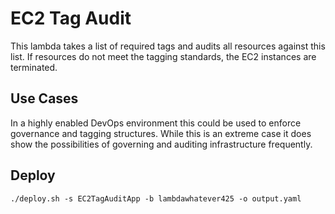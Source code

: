 # EC2 Tag Audit

This lambda takes a list of required tags and audits all resources against this list.
If resources do not meet the tagging standards, the EC2 instances are terminated.

## Use Cases

In a highly enabled DevOps environment this could be used to enforce governance and tagging 
structures. While this is an extreme case it does show the possibilities of governing and 
auditing infrastructure frequently.

## Deploy

```
./deploy.sh -s EC2TagAuditApp -b lambdawhatever425 -o output.yaml
```
